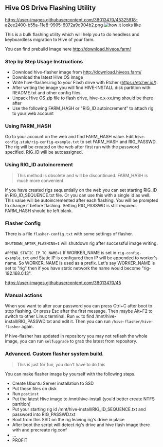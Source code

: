 ## Hive OS Drive Flashing Utility
https://user-images.githubusercontent.com/38013470/45325818-a2ee2400-b55a-11e8-9905-6072a9d904b2.png
![how it looks like](https://user-images.githubusercontent.com/38013470/45325818-a2ee2400-b55a-11e8-9905-6072a9d904b2.png)


This is a bulk flashing utility which will help you to do 
headless and keyboardless migration to Hive of your farm.

You can find prebuild image here http://download.hiveos.farm/


### Step by Step Usage Instructions

- Download hive-flasher image from http://download.hiveos.farm/
- Download the latest Hive OS image
- Write hive-flasher.img to your Flash drive with Etcher (https://etcher.io/).
- After writing the image you will find HIVE-INSTALL disk partition with README.txt and other config files.
- Unpack Hive OS zip file to flash drive, hive-x.x-xx.img should be there after
- Use the following FARM_HASH or "RIG_ID autoincrement" to attach rig to your web account


### Using FARM_HASH

Go to your account on the web and find FARM_HASH value. 
Edit `hive-config.stub/rig-config-example.txt` to set FARM_HASH and RIG_PASSWD.
The rig will be created on the web after first run with the password specified.
RIG_ID will be autoassigned.


### Using RIG_ID autoincrement
> This method is obsolete and will be discontinued. FARM_HASH is much more convenient.

If you have created rigs sequentially on the web you can set starting RIG_ID in RIG_ID_SEQUENCE.txt file.
Or you can use this with a single id as well.
This value will be autoincremented after each flashing. 
You will be prompted to change it before flashing. 
Setting RIG_PASSWD is still required. FARM_HASH should be left blank.


### Flasher Config

There is a file `flasher-config.txt` with some settings of flasher.

`SHUTDOWN_AFTER_FLASHING=1` will shutdown rig after successful image writing.

`APPEND_STATIC_IP_TO_NAME=1`
If WORKER_NAME is set in `rig-config-example.txt` and Static IP is configured then IP will be appended to worker's name.
So WORKER_NAME is used as a prefix. 
Let's say WORKER_NAME is set to "rig" then if you have static network the name would become "rig-192.168.0.13".
 
https://user-images.githubusercontent.com/38013470/45

### Manual actions

When you want to alter your password you can press Ctrl+C after boot to stop flashing.
Or press Esc after the first message.
Then maybe Alt+F2 to switch to other Linux terminal.
Run `mc` to find /mnt/hive-install/RIG_PASSWD.txt and edit it.
Then you can run `/hive-flasher/hive-flasher` again.


If hive-flasher has updated in repository you may not reflash the whole image, 
you can run `selfupgrade` to grab the latest from repository.




### Advanced. Custom flasher system build.

> This is just for fun, you don't have to do this 

You can make flasher image by yourself with the following steps.

- Create Ubuntu Server installation to SSD
- Put these files on disk
- Run `postinst`
- Put the latest Hive image to /mnt/hive-install (you'd better create NTFS partition)
- Put your starting rig id /mnt/hive-install/RIG_ID_SEQUENCE.txt and password into RIG_PASSWD.txt 
- Boot from this SSD on the rig leaving rig's drive in place
- After boot the script will detect rig's drive and hive flash image there with and precreate rig.conf
- ...
- PROFIT


